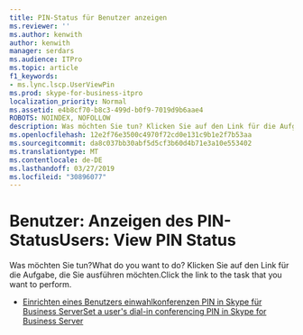 ```yaml
---
title: PIN-Status für Benutzer anzeigen
ms.reviewer: ''
ms.author: kenwith
author: kenwith
manager: serdars
ms.audience: ITPro
ms.topic: article
f1_keywords:
- ms.lync.lscp.UserViewPin
ms.prod: skype-for-business-itpro
localization_priority: Normal
ms.assetid: e4b8cf70-b8c3-499d-b0f9-7019d9b6aae4
ROBOTS: NOINDEX, NOFOLLOW
description: Was möchten Sie tun? Klicken Sie auf den Link für die Aufgabe, die Sie ausführen möchten.
ms.openlocfilehash: 12e2f76e3500c4970f72cd0e131c9b1e2f7b53aa
ms.sourcegitcommit: da8c037bb30abf5d5cf3b60d4b71e3a10e553402
ms.translationtype: MT
ms.contentlocale: de-DE
ms.lasthandoff: 03/27/2019
ms.locfileid: "30896077"
---
```

# <a name="users-view-pin-status"></a><span data-ttu-id="92249-104">Benutzer: Anzeigen des PIN-Status</span><span class="sxs-lookup"><span data-stu-id="92249-104">Users: View PIN Status</span></span>
 
<span data-ttu-id="92249-105">Was möchten Sie tun?</span><span class="sxs-lookup"><span data-stu-id="92249-105">What do you want to do?</span></span> <span data-ttu-id="92249-106">Klicken Sie auf den Link für die Aufgabe, die Sie ausführen möchten.</span><span class="sxs-lookup"><span data-stu-id="92249-106">Click the link to the task that you want to perform.</span></span>
  
- [<span data-ttu-id="92249-107">Einrichten eines Benutzers einwahlkonferenzen PIN in Skype für Business Server</span><span class="sxs-lookup"><span data-stu-id="92249-107">Set a user's dial-in conferencing PIN in Skype for Business Server</span></span>](../../../manage/authentication/set-a-user-s-dial-in-conferencing-pin.md)
    
 

